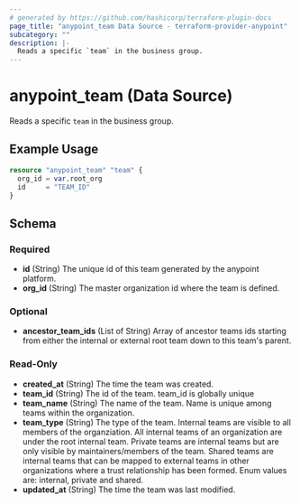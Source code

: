 ```yaml
---
# generated by https://github.com/hashicorp/terraform-plugin-docs
page_title: "anypoint_team Data Source - terraform-provider-anypoint"
subcategory: ""
description: |-
  Reads a specific `team` in the business group.
---
```


# anypoint_team (Data Source)

Reads a specific `team` in the business group.

## Example Usage

```terraform
resource "anypoint_team" "team" {
  org_id = var.root_org
  id     = "TEAM_ID"
}
```

<!-- schema generated by tfplugindocs -->
## Schema

### Required

- **id** (String) The unique id of this team generated by the anypoint platform.
- **org_id** (String) The master organization id where the team is defined.

### Optional

- **ancestor_team_ids** (List of String) Array of ancestor teams ids starting from either the internal or external root team down to this team's parent.

### Read-Only

- **created_at** (String) The time the team was created.
- **team_id** (String) The id of the team. team_id is globally unique
- **team_name** (String) The name of the team. Name is unique among teams within the organization.
- **team_type** (String) The type of the team. Internal teams are visible to all members of the organziation. 
				All internal teams of an organization are under the root internal team. 
				Private teams are internal teams but are only visible by maintainers/members of the team. 
				Shared teams are internal teams that can be mapped to external teams in other organizations where a trust relationship has been formed.
				Enum values are: internal, private and shared.
- **updated_at** (String) The time the team was last modified.


